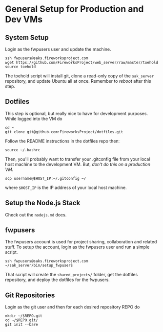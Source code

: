 General Setup for Production and Dev VMs
========================================

System Setup
------------
Login as the fwpusers user and update the machine.

    ssh fwpusers@saks.fireworksproject.com
    wget https://github.com/FireworksProject/web_server/raw/master/toehold
    source toehold

The toehold script will install git, clone a read-only copy of the `sak_server`
repository, and update Ubuntu all at once. Remember to *reboot* after this
step.

Dotfiles
--------
This step is optional, but really nice to have for development purposes. While
logged into the VM do

    cd ~
    git clone git@github.com:FireworksProject/dotfiles.git

Follow the README instructions in the dotfiles repo then:

    source ~/.bashrc

Then, you'll probably want to transfer your .gitconfig file from your local
host machine to the development VM. But, *don't do this on a production VM*.

    scp username@$HOST_IP:~/.gitconfig ~/

where `$HOST_IP` is the IP address of your local host machine.

Setup the Node.js Stack
-----------------------
Check out the `nodejs.md` docs.

fwpusers
--------
The fwpusers account is used for project sharing, collaboration and related
stuff.  To setup the account, login as the fwpusers user and run a simple
script.

    ssh fwpusers@saks.fireworksproject.com
    ~/sak_server/bin/setup_fwpusers

That script will create the `shared_projects/` folder, get the dotfiles
repository, and deploy the dotfiles for the fwpusers.

Git Repositories
----------------
Login as the git user and then for each desired repository REPO do

    mkdir ~/$REPO.git
    cd ~/$REPO.git/
    git init --bare
